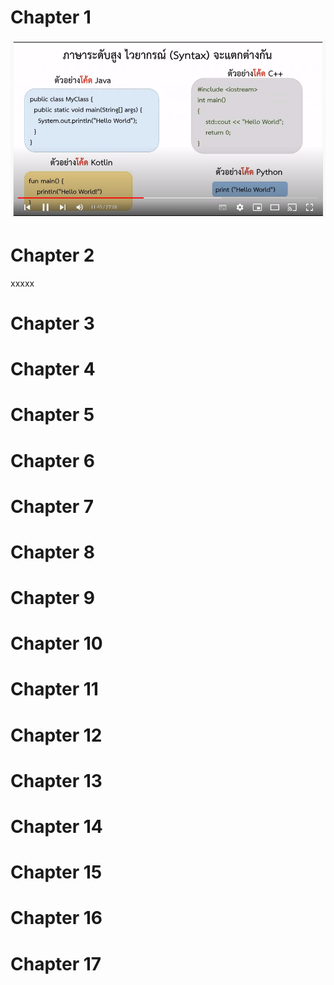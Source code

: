 # Chapter 1


[![IMAGE ALT TEXT HERE](images/chapter01.png)](https://youtu.be/8X1sf5BvK0o?list=PL3-rZgmhkOFcP2hzubPEflkfFjTKWwUA-)

# Chapter 2
xxxxx
# Chapter 3
# Chapter 4
# Chapter 5
# Chapter 6
# Chapter 7
# Chapter 8
# Chapter 9
# Chapter 10
# Chapter 11
# Chapter 12
# Chapter 13
# Chapter 14
# Chapter 15
# Chapter 16
# Chapter 17


